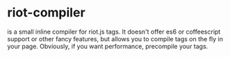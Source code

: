 # riot-compiler

is a small inline compiler for riot.js tags. It doesn't offer es6 or coffeescript support or other fancy features, but allows you to compile tags on the fly in your page. 
Obviously, if you want performance, precompile your tags.
